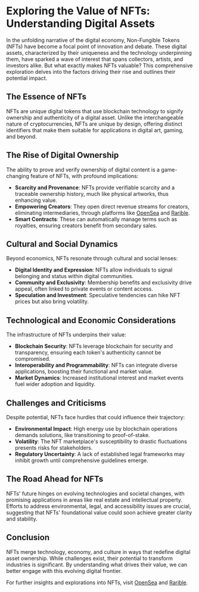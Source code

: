 # Exploring the Value of NFTs: Understanding Digital Assets

In the unfolding narrative of the digital economy, Non-Fungible Tokens (NFTs) have become a focal point of innovation and debate. These digital assets, characterized by their uniqueness and the technology underpinning them, have sparked a wave of interest that spans collectors, artists, and investors alike. But what exactly makes NFTs valuable? This comprehensive exploration delves into the factors driving their rise and outlines their potential impact.

## The Essence of NFTs

NFTs are unique digital tokens that use blockchain technology to signify ownership and authenticity of a digital asset. Unlike the interchangeable nature of cryptocurrencies, NFTs are unique by design, offering distinct identifiers that make them suitable for applications in digital art, gaming, and beyond.

## The Rise of Digital Ownership

The ability to prove and verify ownership of digital content is a game-changing feature of NFTs, with profound implications:

- **Scarcity and Provenance**: NFTs provide verifiable scarcity and a traceable ownership history, much like physical artworks, thus enhancing value.
- **Empowering Creators**: They open direct revenue streams for creators, eliminating intermediaries, through platforms like [OpenSea](https://opensea.io/) and [Rarible](https://rarible.com/).
- **Smart Contracts**: These can automatically manage terms such as royalties, ensuring creators benefit from secondary sales.

## Cultural and Social Dynamics

Beyond economics, NFTs resonate through cultural and social lenses:

- **Digital Identity and Expression**: NFTs allow individuals to signal belonging and status within digital communities.
- **Community and Exclusivity**: Membership benefits and exclusivity drive appeal, often linked to private events or content access.
- **Speculation and Investment**: Speculative tendencies can hike NFT prices but also bring volatility.

## Technological and Economic Considerations

The infrastructure of NFTs underpins their value:

- **Blockchain Security**: NFTs leverage blockchain for security and transparency, ensuring each token's authenticity cannot be compromised.
- **Interoperability and Programmability**: NFTs can integrate diverse applications, boosting their functional and market value.
- **Market Dynamics**: Increased institutional interest and market events fuel wider adoption and liquidity.

## Challenges and Criticisms

Despite potential, NFTs face hurdles that could influence their trajectory:

- **Environmental Impact**: High energy use by blockchain operations demands solutions, like transitioning to proof-of-stake.
- **Volatility**: The NFT marketplace's susceptibility to drastic fluctuations presents risks for stakeholders.
- **Regulatory Uncertainty**: A lack of established legal frameworks may inhibit growth until comprehensive guidelines emerge.

## The Road Ahead for NFTs

NFTs' future hinges on evolving technologies and societal changes, with promising applications in areas like real estate and intellectual property. Efforts to address environmental, legal, and accessibility issues are crucial, suggesting that NFTs' foundational value could soon achieve greater clarity and stability.

## Conclusion

NFTs merge technology, economy, and culture in ways that redefine digital asset ownership. While challenges exist, their potential to transform industries is significant. By understanding what drives their value, we can better engage with this evolving digital frontier.

For further insights and explorations into NFTs, visit [OpenSea](https://opensea.io/) and [Rarible](https://rarible.com/).